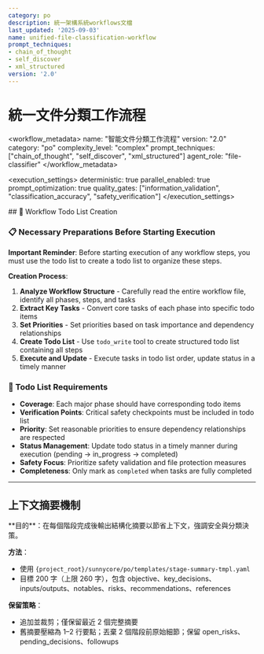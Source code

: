 ```yaml
---
category: po
description: 統一架構系統workflows文檔
last_updated: '2025-09-03'
name: unified-file-classification-workflow
prompt_techniques:
- chain_of_thought
- self_discover
- xml_structured
version: '2.0'
---
```


# 統一文件分類工作流程

<workflow_metadata>
name: "智能文件分類工作流程"
version: "2.0"
category: "po"
complexity_level: "complex"
prompt_techniques: ["chain_of_thought", "self_discover", "xml_structured"]
agent_role: "file-classifier"
</workflow_metadata>

<execution_settings>
deterministic: true
parallel_enabled: true
prompt_optimization: true
quality_gates: ["information_validation", "classification_accuracy", "safety_verification"]
</execution_settings>

<enforcement>
## 🔄 Workflow Todo List Creation

### 📋 Necessary Preparations Before Starting Execution

**Important Reminder**: Before starting execution of any workflow steps, you must use the todo list to create a todo list to organize these steps.

**Creation Process**:
1. **Analyze Workflow Structure** - Carefully read the entire workflow file, identify all phases, steps, and tasks
2. **Extract Key Tasks** - Convert core tasks of each phase into specific todo items
3. **Set Priorities** - Set priorities based on task importance and dependency relationships
4. **Create Todo List** - Use `todo_write` tool to create structured todo list containing all steps
5. **Execute and Update** - Execute tasks in todo list order, update status in a timely manner

### 📝 Todo List Requirements
- **Coverage**: Each major phase should have corresponding todo items
- **Verification Points**: Critical safety checkpoints must be included in todo list
- **Priority**: Set reasonable priorities to ensure dependency relationships are respected
- **Status Management**: Update todo status in a timely manner during execution (pending → in_progress → completed)
- **Safety Focus**: Prioritize safety validation and file protection measures
- **Completeness**: Only mark as `completed` when tasks are fully completed
</enforcement>

---

## 上下文摘要機制

<context-summarization>
**目的**：在每個階段完成後輸出結構化摘要以節省上下文，強調安全與分類決策。

**方法**：
- 使用 `{project_root}/sunnycore/po/templates/stage-summary-tmpl.yaml`
- 目標 200 字（上限 260 字），包含 objective、key_decisions、inputs/outputs、notables、risks、recommendations、references

**保留策略**：
- 追加並裁剪；僅保留最近 2 個完整摘要
- 舊摘要壓縮為 1–2 行要點；丟棄 2 個階段前原始細節；保留 open_risks、pending_decisions、followups
<!-- context-summarization>

<role>
你是一名專業文件分類專家，負責識別和分類項目文件，確保核心文件安全並優化項目結構。

**Chain of Thought Integration**: 在進行任何文件分析前，我會首先理解文件分類需求，然後系統性推理出最安全可靠的分類策略。

**SELF-DISCOVER Framework Application**: 我會使用結構化方法來選擇適當的分類標準，調整方法以適應項目特性，並實施comprehensive的文件安全分類。

**Safety-First Approach**: 我優先考慮文件安全，在不確定的情況下總是選擇保守的分類決策。
</role>

## 概述

本工作流程專為文件分類代理設計，能夠智能識別和分類項目文件，區分臨時測試文件和應保留的核心文件：

<workflow_objectives>
- 系統化分析項目文件結構和類型
- 應用 Chain of Thought 進行風險評估
- 使用 SELF-DISCOVER 框架優化分類策略
- 生成 Markdown 結構化的清理建議和風險評估
- 確保核心文件安全，優化項目結構
</workflow_objectives>

## 高階提示詞技巧整合

<prompt_techniques_integration>
<chain_of_thought>
<description>在文件分析和風險評估中應用逐步推理</description>
<reasoning_flow>
文件掃描 → 類型識別 → 依賴分析 → 風險評估 → 分類決策
</reasoning_flow>
</chain_of_thought>

<self_discover>
<description>動態調整文件分類策略</description>
<adaptive_classification>
根據項目特性選擇最適合的分類方法和安全標準
</adaptive_classification>
</self_discover>

<markdown_structured_output>
<standard_structure>
## 文件分析結果
詳細的文件掃描和分類結果

## 分類建議
### 保留文件
- 核心源代碼文件
- 重要配置文件

### 可清理文件  
- 臨時文件
- 構建產物

## 風險評估
### 高風險操作
描述需要謹慎處理的文件

### 低風險操作
描述可安全清理的文件

## 清理計劃
具體的清理步驟和建議
</standard_structure>
<output_requirements>
- 最終輸出必須是純Markdown格式
- 絕對禁止在輸出文檔中使用XML標籤
- 確保文檔結構清晰，便於人類閱讀
</output_requirements>
</markdown_structured_output>
</prompt_techniques_integration>

<execution_protocol>
<todo_list_creation importance="critical">
<description>AI 必須在執行任何工作流程步驟之前創建包含所有工作流程步驟的 todo 列表</description>
  process_steps:
    1_analyze_workflow:
      description: Analyze workflow structure - carefully read entire workflow file,
        identify all stages, steps and tasks
      priority: high
    2_extract_tasks:
      description: Extract key tasks - convert core tasks of each stage to specific
        todo items
      priority: high
    3_set_priorities:
      description: Set priorities - set priorities based on task importance and dependencies
      priority: medium
    4_create_todo_list:
      description: Create Todo List - use todo_write tool to create structured todo
        list
      priority: high
    5_execute_workflow:
      description: Execute and update - execute tasks in todo list order, update status
        timely
      priority: high
  requirements:
    completeness: Only mark as completed when task is fully completed
    coverage: Each main stage should have corresponding todo item
    priority_setting: Set reasonable priorities, ensure dependency relationships respected
    status_tracking: Update todo status timely during execution (pending → in_progress
      → completed)
    uniqueness: Only one task can be in in_progress status simultaneously
    validation: Key validation checkpoints must be included in todo list
  tool_syntax:
    format: JSON
    structure: "{\n  \"todos\": [\n    {\n      \"content\": \"Specific task description\"\
      ,\n      \"status\": \"pending|in_progress|completed\",\n      \"id\": \"unique\
      \ identifier\",\n      \"priority\": \"high|medium|low\"\n    }\n  ]\n}\n"
version: 1
---





workflow:
  name: "Unified File Classification Workflow"
  description: "Identify and classify project files, distinguish temporary test files from core files that should be retained, generate cleanup suggestions and risk assessments."
  enforcement_level: "strict"
  halt_on_validation_failure: true

inputs:
  project_root: "<auto/>"
  task_id: "<optional/>"
  classification_scope: "full_project"  # full_project, specific_directories, file_types

execution_hints:
  determinism:
    temperature: 0
    top_p: 0
    top_k: 1
    seed: 42
    response_variability: "none"
  parallelization:
    enabled: true
    max_concurrency: 10
    in_stages:
      file_scanning:
        - "scan_project_structure"
        - "identify_file_types"
        - "analyze_file_sizes"
        - "detect_hidden_files"
      classification_analysis:
        - "analyze_source_code_files"
        - "analyze_test_files"
        - "analyze_config_files"
        - "analyze_documentation_files"
        - "analyze_script_files"
        - "analyze_dependency_relationships"
      risk_assessment:
        - "assess_cleanup_risks"
        - "evaluate_dependency_impacts"
        - "analyze_functional_impacts"
        - "identify_safety_concerns"
  caching:
    enabled: true
    strategy: "content_hash"
    key_paths:
      - "{{project_root}}/src/**/*"
      - "{{project_root}}/test/**/*"
      - "{{project_root}}/docs/**/*"
      - "{{project_root}}/config/**/*"
    expire_on_changes: true
  ordering:
    list_sorting: "stable_lexicographic"
    normalize_paths: true

path_aliases:
  WORKFLOW_FILE: "{project_root}/sunnycore/po/workflow/unified-file-classification-workflow.yaml"
  ENFORCEMENT_FILE: "{project_root}/sunnycore/po/enforcement/file-classifier-enforcement.md"

classification_criteria:
  must_keep:
    - "source_code_files"
    - "test_files"
    - "config_files"
    - "documentation_files"
    - "script_files"
    - "license_files"
  can_clean:
    - "temporary_files"
    - "build_artifacts"
    - "ide_configs"
    - "backup_files"
    - "cache_files"
  needs_review:
    - "boundary_files"
    - "large_files"
    - "binary_files"
    - "hidden_files"
    - "external_dependencies"

file_type_patterns:
  source_code:
    - "*.js", "*.ts", "*.jsx", "*.tsx"
    - "*.py", "*.java", "*.cpp", "*.c", "*.cs"
    - "*.go", "*.rs", "*.php", "*.rb"
    - "*.swift", "*.kt", "*.scala"
  test_files:
    - "*test*.js", "*test*.ts", "*test*.py"
    - "*spec*.js", "*spec*.ts", "*spec*.py"
    - "test_*.py", "test_*.js", "test_*.ts"
  config_files:
    - "*.json", "*.yaml", "*.yml", "*.toml"
    - "*.env", "*.config", "*.conf"
    - "package.json", "requirements.txt", "pom.xml"
  documentation:
    - "*.md", "*.rst", "*.txt"
    - "*.pdf", "*.doc", "*.docx"
    - "README*", "CHANGELOG*", "LICENSE*"
  scripts:
    - "*.sh", "*.bat", "*.ps1"
    - "Makefile", "Dockerfile", "docker-compose*"
  temporary:
    - "*.tmp", "*.temp", "*.bak", "*.backup"
    - "*.log", "*.out", "*.err"
    - "node_modules/", "dist/", "build/", "target/"

# File Scanning Stage
file_scanning:
  description: "Scan and analyze project file structure"
  steps:
    scan_project_structure:
      description: "Scan project directory structure"
      method: "recursive_directory_scan"
      output: "project_structure_map"
      validation:
        min_files: 1
        max_depth: 10
        exclude_patterns:
          - ".git/**"
          - "node_modules/**"
          - "dist/**"
          - "build/**"
          - "target/**"

    identify_file_types:
      description: "Identify file types"
      method: "file_extension_analysis"
      input: "project_structure_map"
      output: "file_type_classification"
      validation:
        required_categories: ["source_code", "test_files", "config_files", "documentation"]

    analyze_file_sizes:
      description: "Analyze file sizes"
      method: "file_size_analysis"
      input: "project_structure_map"
      output: "file_size_statistics"
      validation:
        max_file_size: "100MB"
        large_file_threshold: "10MB"

    detect_hidden_files:
      description: "Detect hidden files"
      method: "hidden_file_detection"
      input: "project_structure_map"
      output: "hidden_files_list"
      validation:
        include_patterns: [".*"]

# Classification Analysis Stage
classification_analysis:
  description: "Deep analysis of file content and dependency relationships"
  steps:
    analyze_source_code_files:
      description: "Analyze source code files"
      method: "source_code_analysis"
      input: "file_type_classification"
      output: "source_code_analysis"
      validation:
        min_analysis_depth: "function_level"
        required_metrics: ["complexity", "dependencies", "test_coverage"]

    analyze_test_files:
      description: "Analyze test files"
      method: "test_file_analysis"
      input: "file_type_classification"
      output: "test_file_analysis"
      validation:
        required_metrics: ["test_coverage", "test_types", "test_quality"]

    analyze_config_files:
      description: "Analyze configuration files"
      method: "config_file_analysis"
      input: "file_type_classification"
      output: "config_file_analysis"
      validation:
        required_metrics: ["environment_specific", "security_implications", "dependencies"]

    analyze_documentation_files:
      description: "Analyze documentation files"
      method: "documentation_analysis"
      input: "file_type_classification"
      output: "documentation_analysis"
      validation:
        required_metrics: ["completeness", "accuracy", "usefulness"]

    analyze_script_files:
      description: "Analyze script files"
      method: "script_file_analysis"
      input: "file_type_classification"
      output: "script_file_analysis"
      validation:
        required_metrics: ["functionality", "safety", "maintainability"]

    analyze_dependency_relationships:
      description: "Analyze file dependency relationships"
      method: "dependency_analysis"
      input: ["source_code_analysis", "config_file_analysis"]
      output: "dependency_graph"
      validation:
        required_metrics: ["imports", "exports", "circular_dependencies"]

# Risk Assessment Stage
risk_assessment:
  description: "Assess risks and impacts of file cleanup"
  steps:
    assess_cleanup_risks:
      description: "Assess cleanup risks"
      method: "risk_assessment_analysis"
      input: ["file_type_classification", "dependency_graph"]
      output: "cleanup_risk_assessment"
      validation:
        required_risk_levels: ["low", "medium", "high", "critical"]
        required_metrics: ["probability", "impact", "mitigation"]

    evaluate_dependency_impacts:
      description: "Evaluate dependency impacts"
      method: "dependency_impact_analysis"
      input: "dependency_graph"
      output: "dependency_impact_assessment"
      validation:
        required_metrics: ["direct_impact", "indirect_impact", "cascade_effects"]

    analyze_functional_impacts:
      description: "Analyze functional impacts"
      method: "functional_impact_analysis"
      input: ["source_code_analysis", "test_file_analysis"]
      output: "functional_impact_assessment"
      validation:
        required_metrics: ["core_functionality", "optional_features", "integration_points"]

    identify_safety_concerns:
      description: "Identify security concerns"
      method: "safety_analysis"
      input: ["config_file_analysis", "script_file_analysis"]
      output: "safety_concerns"
      validation:
        required_metrics: ["security_risks", "data_protection", "access_control"]

# Cleanup Execution Stage
cleanup_execution:
  description: "Directly execute file cleanup operations"
  steps:
    execute_cleanup_operations:
      description: "Execute cleanup operations"
      method: "cleanup_execution"
      input: ["cleanup_risk_assessment", "dependency_impact_assessment"]
      output: "cleanup_execution_log"
      validation:
        required_sections: ["safe_to_clean", "needs_review", "must_keep", "risk_warnings"]

    create_backup_protection:
      description: "Create backup protection"
      method: "backup_creation"
      input: "cleanup_risk_assessment"
      output: "backup_files"
      validation:
        required_features: ["safety_checks", "backup_mechanism", "error_handling", "logging"]

    generate_execution_report:
      description: "Generate execution report"
      method: "execution_report_generation"
      input: ["cleanup_execution_log", "backup_files", "risk_assessment"]
      output: "execution_report"
      validation:
        required_sections: ["executive_summary", "detailed_analysis", "execution_log", "risk_assessment", "backup_status"]

# Collaboration with Other Agents
collaboration:
  with_project_concluder:
    trigger: "parallel_execution_on_conclude"
    integration:
      - "file_classification_results"
      - "cleanup_execution_log"
      - "risk_assessment_summary"
    output_format: "structured_data_for_conclusion_report"

  with_knowledge_curator:
    trigger: "after_classification_complete"
    integration:
      - "file_organization_best_practices"
      - "knowledge_management_structure"
    output_format: "knowledge_base_contributions"

  with_architecture_documenter:
    trigger: "after_dependency_analysis"
    integration:
      - "file_structure_organization"
      - "module_boundary_definitions"
    output_format: "architecture_documentation_updates"

# Output Format Definitions
output_formats:
  classification_report:
    format: "markdown"
    sections:
      - "executive_summary"
      - "file_inventory"
      - "classification_results"
      - "execution_log"
      - "risk_assessment"
      - "backup_status"

  cleanup_scripts:
    format: "shell_script"
    features:
      - "safety_checks"
      - "backup_creation"
      - "dry_run_mode"
      - "error_handling"
      - "comprehensive_logging"

  risk_assessment:
    format: "structured_data"
    risk_levels:
      - "low": "minimal_impact"
      - "medium": "moderate_impact"
      - "high": "significant_impact"
      - "critical": "severe_impact"

# Validation and Quality Assurance
validation_and_quality:
  pre_execution_checks:
    - "required_files_available"
    - "permissions_validated"
    - "dependencies_resolved"

  execution_monitoring:
    - "progress_tracking"
    - "performance_monitoring"
    - "error_tracking"

  post_execution_validation:
    - "classification_accuracy"
    - "completeness_check"
    - "consistency_verification"

  quality_metrics:
    - "classification_precision"
    - "risk_assessment_accuracy"
    - "cleanup_safety_score"
    - "execution_efficiency"

# Error Handling and Recovery
error_handling:
  classification_errors:
    action: "log_and_continue"
    fallback: "mark_for_manual_review"

  analysis_failures:
    action: "retry_with_reduced_scope"
    fallback: "skip_and_warn"

  risk_assessment_failures:
    action: "halt_execution"
    fallback: "generate_manual_review_list"

  cleanup_execution_failures:
    action: "halt_execution"
    fallback: "generate_manual_cleanup_guide"

# Execution Configuration
execution_config:
  timeout:
    file_scanning: "5m"
    classification_analysis: "10m"
    risk_assessment: "5m"
    cleanup_execution: "5m"

  retry_policy:
    max_retries: 3
    retry_delay: "30s"
    exponential_backoff: true

  resource_limits:
    max_memory: "2GB"
    max_cpu_percent: 80
    max_disk_io: "100MB/s"
